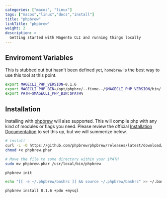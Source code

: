 ```yaml
---
categories: ["macos", "linux"]
tags: ["macos","linux","docs","install"] 
title: "phpbrew"
linkTitle: "phpbrew"
weight: 2
description: >
  Getting started with Magento CLI and running things locally
---
```


## Enviroment Variables

This is stubbed out but hasn't been defined yet, `homebrew` is the best way to use this tool at this point.

```bash
export MAGECLI_PHP_VERSION=8.1.6
export MAGECLI_PHP_BIN=/opt/phpbre/--fixme--/$MAGECLI_PHP_VERSION/bin/
export PATH=$MAGECLI_PHP_BIN:$PATH%
```

## Installation

Installing with [phpbrew](https://github.com/phpbrew/phpbrew) will also supported. This will compile php with any kind of modules or flags you need. Please review the official [Installation Documentation](https://github.com/phpbrew/phpbrew#getting-started) to set this up, but we will summerize below.

```bash
# install
curl -L -O https://github.com/phpbrew/phpbrew/releases/latest/download/phpbrew.phar
chmod +x phpbrew.phar

# Move the file to some directory within your $PATH
sudo mv phpbrew.phar /usr/local/bin/phpbrew

phpbrew init

echo "[[ -e ~/.phpbrew/bashrc ]] && source ~/.phpbrew/bashrc" >> ~/.bashrc

phpbrew install 8.1.6 +pdo +mysql

```